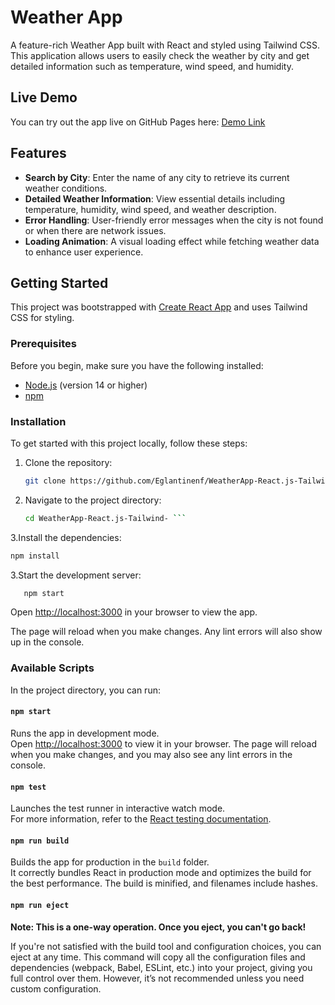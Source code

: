 # Weather App  

A feature-rich Weather App built with React and styled using Tailwind CSS. This application allows users to easily check the weather by city and get detailed information such as temperature, wind speed, and humidity.  

## Live Demo  

You can try out the app live on GitHub Pages here: [Demo Link](https://eglantinenf.github.io/WeatherApp-React.js-Tailwind-/)  

## Features  

- **Search by City**: Enter the name of any city to retrieve its current weather conditions.  
- **Detailed Weather Information**: View essential details including temperature, humidity, wind speed, and weather description.  
- **Error Handling**: User-friendly error messages when the city is not found or when there are network issues. 
- **Loading Animation**: A visual loading effect while fetching weather data to enhance user experience.  


## Getting Started

This project was bootstrapped with [Create React App](https://github.com/facebook/create-react-app) and uses Tailwind CSS for styling.

### Prerequisites

Before you begin, make sure you have the following installed:

- [Node.js](https://nodejs.org/) (version 14 or higher)
- [npm](https://www.npmjs.com/)

### Installation

To get started with this project locally, follow these steps:

1. Clone the repository:
   ```bash
   git clone https://github.com/Eglantinenf/WeatherApp-React.js-Tailwind-.git```
2. Navigate to the project directory:
   ```bash
   cd WeatherApp-React.js-Tailwind- ```
3.Install the dependencies:
   ```bash
   npm install
```
3.Start the development server:

```bash
   npm start
 ```
Open [http://localhost:3000](http://localhost:3000) in your browser to view the app.

The page will reload when you make changes. Any lint errors will also show up in the console.

### Available Scripts

In the project directory, you can run:

#### `npm start`

Runs the app in development mode.\
Open [http://localhost:3000](http://localhost:3000) to view it in your browser. The page will reload when you make changes, and you may also see any lint errors in the console.

#### `npm test`

Launches the test runner in interactive watch mode.\
For more information, refer to the [React testing documentation](https://facebook.github.io/create-react-app/docs/running-tests).

#### `npm run build`

Builds the app for production in the `build` folder.\
It correctly bundles React in production mode and optimizes the build for the best performance. The build is minified, and filenames include hashes.

#### `npm run eject`

**Note: This is a one-way operation. Once you eject, you can't go back!**

If you're not satisfied with the build tool and configuration choices, you can eject at any time. This command will copy all the configuration files and dependencies (webpack, Babel, ESLint, etc.) into your project, giving you full control over them. However, it’s not recommended unless you need custom configuration.
